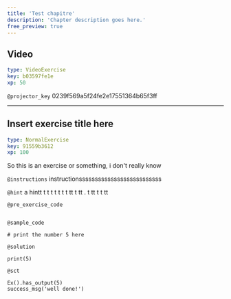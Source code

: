 ```yaml
---
title: 'Test chapitre'
description: 'Chapter description goes here.'
free_preview: true
---
```


## Video

```yaml
type: VideoExercise
key: b03597fe1e
xp: 50
```

`@projector_key`
0239f569a5f24fe2e17551364b65f3ff

---

## Insert exercise title here

```yaml
type: NormalExercise
key: 91559b3612
xp: 100
```

So this is an exercise or something, i don't really know

`@instructions`
instructionssssssssssssssssssssssssss

`@hint`
a hintt t t t t t t t tt t tt . t tt t t tt

`@pre_exercise_code`
```{python}

```

`@sample_code`
```{python}
# print the number 5 here
```

`@solution`
```{python}
print(5)
```

`@sct`
```{python}
Ex().has_output(5)
success_msg('well done!')
```
